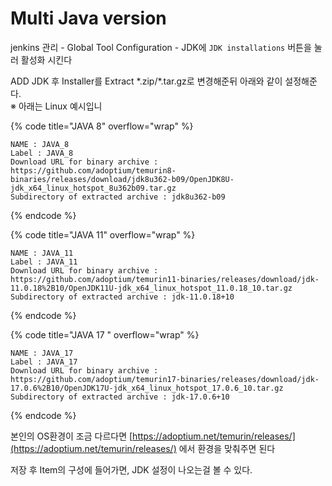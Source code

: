 # Multi Java version

jenkins 관리 - Global Tool Configuration - JDK에 `JDK installations` 버튼을 눌러 활성화 시킨다

ADD JDK 후 Installer를 Extract \*.zip/\*.tar.gz로 변경해준뒤 아래와 같이 설정해준다.\
※ 아래는 Linux 예시입니

{% code title="JAVA 8" overflow="wrap" %}
```
NAME : JAVA_8
Label : JAVA_8
Download URL for binary archive : https://github.com/adoptium/temurin8-binaries/releases/download/jdk8u362-b09/OpenJDK8U-jdk_x64_linux_hotspot_8u362b09.tar.gz
Subdirectory of extracted archive : jdk8u362-b09
```
{% endcode %}

{% code title="JAVA 11" overflow="wrap" %}
```
NAME : JAVA_11
Label : JAVA_11
Download URL for binary archive : https://github.com/adoptium/temurin11-binaries/releases/download/jdk-11.0.18%2B10/OpenJDK11U-jdk_x64_linux_hotspot_11.0.18_10.tar.gz
Subdirectory of extracted archive : jdk-11.0.18+10
```
{% endcode %}

{% code title="JAVA 17 " overflow="wrap" %}
```
NAME : JAVA_17
Label : JAVA_17
Download URL for binary archive : https://github.com/adoptium/temurin17-binaries/releases/download/jdk-17.0.6%2B10/OpenJDK17U-jdk_x64_linux_hotspot_17.0.6_10.tar.gz
Subdirectory of extracted archive : jdk-17.0.6+10
```
{% endcode %}

본인의 OS환경이 조금 다르다면 [https://adoptium.net/temurin/releases/](https://adoptium.net/temurin/releases/) 에서 환경을 맞춰주면 된다



저장 후 Item의 구성에 들어가면, JDK 설정이 나오는걸 볼 수 있다.
